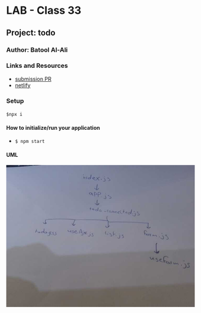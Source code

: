# LAB - Class 33

## Project: todo

### Author: Batool Al-Ali

### Links and Resources

- [submission PR](https://github.com/batool-alali-401-advanced-javascript/todo/pull/8)
- [netlify](https://to-do-v1.netlify.app/)


### Setup
` $npx i `

#### How to initialize/run your application 
- `$ npm start`


#### UML
![UML Diagram](UML2.jpg)